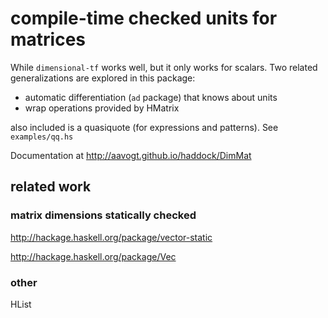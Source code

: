 # compile-time checked units for matrices
While `dimensional-tf` works well, but it only works for scalars. Two related generalizations are explored in this package:

* automatic differentiation (`ad` package) that knows about units
* wrap operations provided by HMatrix

also included is a quasiquote (for expressions and patterns). See `examples/qq.hs`

Documentation at http://aavogt.github.io/haddock/DimMat

## related work
### matrix dimensions statically checked
http://hackage.haskell.org/package/vector-static

http://hackage.haskell.org/package/Vec

### other
HList
